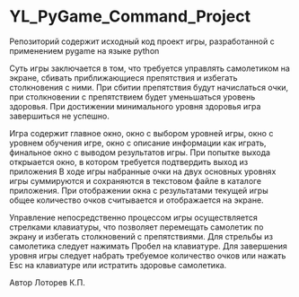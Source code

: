 # YL_PyGame_Command_Project
Репозиторий содержит исходный код проект игры, разработанной с применением pygame на языке python

Суть игры заключается в том, что требуется управлять самолетиком на экране, сбивать приближающиеся препятствия и избегать столкновения с ними.
При сбитии препятствия будут начислаться очки, при столкновении с препятствием будет уменьшаться уровень здоровья. При достижении минимального уровня здоровья игра завершиться не успешно.

Игра содержит главное окно, окно с выбором уровней игры, окно с уровнем обучения игре, окно с описание информации как играть, финальное окно с выводом результатов игры.
При попытке выхода открыается окно, в котором требуется подтвердить выход из приложения
В ходе игры набранные очки на двух основных уровнях игры суммируются и сохраняются в текстовом файле в каталоге приложения.
При отображении окна с результатами текущей игры общее количество очков считывается и отображается на экране.

Управление непосредственно процессом игры осуществляется стрелками клавиатуры, что позволяет перемещать самолетик по экрану и избегать столкновений с препятствиями.
Для стрельбы из самолетика следует нажимать Пробел на клавиатуре.
Для завершения уровня игры следует набрать требуемое количество очков или нажать Esc на клавиатуре или истратить здоровье самолетика.

Автор Лоторев К.П.
